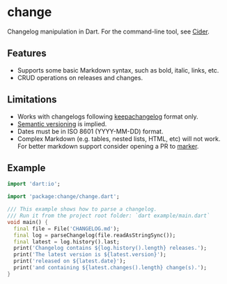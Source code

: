 # change
Changelog manipulation in Dart. For the command-line tool, see [Cider](https://pub.dev/packages/cider).

## Features
- Supports some basic Markdown syntax, such as bold, italic, links, etc.
- CRUD operations on releases and changes.

## Limitations
- Works with changelogs following [keepachangelog](https://keepachangelog.com/en/1.0.0/) format only.
- [Semantic versioning](https://semver.org/) is implied.
- Dates must be in ISO 8601 (YYYY-MM-DD) format.
- Complex Markdown (e.g. tables, nested lists, HTML, etc) will not work. For better markdown support consider opening a PR to [marker](https://github.com/f3ath/marker).

## Example
```dart
import 'dart:io';

import 'package:change/change.dart';

/// This example shows how to parse a changelog.
/// Run it from the project root folder: `dart example/main.dart`
void main() {
  final file = File('CHANGELOG.md');
  final log = parseChangelog(file.readAsStringSync());
  final latest = log.history().last;
  print('Changelog contains ${log.history().length} releases.');
  print('The latest version is ${latest.version}');
  print('released on ${latest.date}');
  print('and containing ${latest.changes().length} change(s).');
}
```